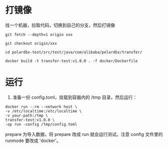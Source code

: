 # 打镜像

找一个机器，拉取代码，切换到自己的分支，然后打镜像

```
git fetch --depth=1 origin xxx

git checkout origin/xxx

cd polardbx-test/src/test/java/com/alibaba/polardbx/transfer/

docker build -t transfer-test:v1.0.0 . -f docker/Dockerfile
```

# 运行

1. 准备一份 config.toml，挂载到容器内的 /tmp 目录，然后运行：

```
docker run --rm --network host \
-v /etc/localtime:/etc/localtime \
-v your-path:/tmp \
transfer-test:v1.0.0 \
-op run -config /tmp/config.toml
```

prepare 为导入数据，将 prepare 改成 run 就会运行测试。注意 config 文件里的 runmode 要改成 'docker'。
